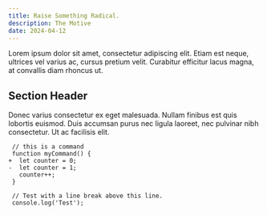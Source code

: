 ```yaml
---
title: Raise Something Radical.
description: The Motive
date: 2024-04-12
---
```

Lorem ipsum dolor sit amet, consectetur adipiscing elit. Etiam est neque, ultrices vel varius ac, cursus pretium velit. Curabitur efficitur lacus magna, at convallis diam rhoncus ut.

## Section Header

Donec varius consectetur ex eget malesuada. Nullam finibus est quis lobortis euismod. Duis accumsan purus nec ligula laoreet, nec pulvinar nibh consectetur. Ut ac facilisis elit.

```diff-js
 // this is a command
 function myCommand() {
+  let counter = 0;
-  let counter = 1;
   counter++;
 }

 // Test with a line break above this line.
 console.log('Test');
```
